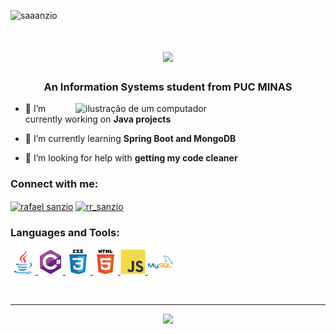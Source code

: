 <p align="left"> <img src="https://komarev.com/ghpvc/?username=saaanzio&label=Profile%20views&color=0e75b6&style=flat" alt="saaanzio" /> </p>

<h1 align="center">
    <img src="https://readme-typing-svg.herokuapp.com/?font=Righteous&size=35&center=true&&title_color=7A7ADB&icon_color=2234AE&text_color=D3D3D3&bg_color=0,000000,130F40&vCenter=true&width=500&height=70&duration=4000&lines=Hello!+👋;+I'm+Rafael!;" />
</h1>
<h3 align="center">An Information Systems student from PUC MINAS</h3>
<img src="https://raw.githubusercontent.com/MicaelliMedeiros/micaellimedeiros/master/image/computer-illustration.png" alt="ilustração de um computador" min-width="400px" max-width="400px" width="400px" align="right">

- 🔭 I’m currently working on **Java projects**

- 🌱 I’m currently learning **Spring Boot and MongoDB**

- 🤝 I’m looking for help with **getting my code cleaner**

<h3 align="left">Connect with me:</h3>
<p align="left">
<a href="https://www.linkedin.com/in/rafael-sanzio-3182012b3/" target="blank"><img align="center" src="https://raw.githubusercontent.com/rahuldkjain/github-profile-readme-generator/master/src/images/icons/Social/linked-in-alt.svg" alt="rafael sanzio" height="30" width="40" /></a>
<a href="https://instagram.com/rr_sanzio" target="blank"><img align="center" src="https://raw.githubusercontent.com/rahuldkjain/github-profile-readme-generator/master/src/images/icons/Social/instagram.svg" alt="rr_sanzio" height="30" width="40" /></a>
</p>

<h3 align="left">Languages and Tools:</h3>
<p align="left"> <a href="https://www.w3schools.com/cs/" target="_blank" rel="noreferrer"> <img src="https://raw.githubusercontent.com/devicons/devicon/master/icons/java/java-original.svg" alt="java" width="40" height="40"/> <img src="https://raw.githubusercontent.com/devicons/devicon/master/icons/csharp/csharp-original.svg" alt="csharp" width="40" height="40"/> </a> <a href="https://www.w3schools.com/css/" target="_blank" rel="noreferrer"> <img src="https://raw.githubusercontent.com/devicons/devicon/master/icons/css3/css3-original-wordmark.svg" alt="css3" width="40" height="40"/> </a> <a href="https://www.w3.org/html/" target="_blank" rel="noreferrer"> <img src="https://raw.githubusercontent.com/devicons/devicon/master/icons/html5/html5-original-wordmark.svg" alt="html5" width="40" height="40"/> </a> <a href="https://www.java.com" target="_blank" rel="noreferrer"> </a> <a href="https://developer.mozilla.org/en-US/docs/Web/JavaScript" target="_blank" rel="noreferrer"> <img src="https://raw.githubusercontent.com/devicons/devicon/master/icons/javascript/javascript-original.svg" alt="javascript" width="40" height="40"/> </a> </a> <a href="https://www.mysql.com/" target="_blank" rel="noreferrer"> <img src="https://raw.githubusercontent.com/devicons/devicon/master/icons/mysql/mysql-original-wordmark.svg" alt="mysql" width="40" height="40"/> </a> </p>

<br/>
<hr/>

<div align="center">

<a href="https://github.com/Saaanzio/">
  <img src="https://github-readme-stats.vercel.app/api?username=Saaanzio&include_all_commits=true&count_private=true&show_icons=true&line_height=20&title_color=7A7ADB&icon_color=2234AE&text_color=D3D3D3&bg_color=0,000000,130F40" width="450"/>
    
</a>
    
</div>
